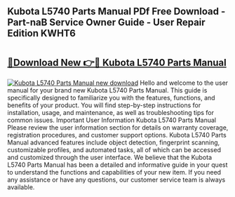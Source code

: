 ## Kubota L5740 Parts Manual PDf Free Download - Part-naB Service Owner Guide - User Repair Edition KWHT6

# <h2><a href="http://bc86899.oget.top/?id=Kubota+L5740+Parts+Manual">🔗Download New 👉🔴 Kubota L5740 Parts Manual</a></h2>

[![Kubota L5740 Parts Manual new download](https://i.imgur.com/5g1atiW.png)](http://bc86899.oget.top/?id=Kubota+L5740+Parts+Manual)
Hello and welcome to the user manual for your brand new Kubota L5740 Parts Manual. This guide is specifically designed to familiarize you with the features, functions, and benefits of your product. You will find step-by-step instructions for installation, usage, and maintenance, as well as troubleshooting tips for common issues. Important User Information Kubota L5740 Parts Manual Please review the user information section for details on warranty coverage, registration procedures, and customer support options. Kubota L5740 Parts Manual advanced features include object detection, fingerprint scanning, customizable profiles, and automated tasks, all of which can be accessed and customized through the user interface. We believe that the Kubota L5740 Parts Manual has been a detailed and informative guide in your quest to understand the functions and capabilities of your new item. If you need any assistance or have any questions, our customer service team is always available.
